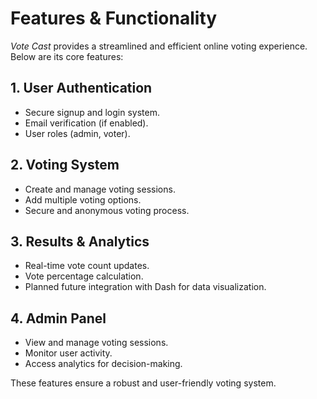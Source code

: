 # Features & Functionality

*Vote Cast* provides a streamlined and efficient online voting experience. Below are its core features:

## 1. User Authentication
- Secure signup and login system.
- Email verification (if enabled).
- User roles (admin, voter).

## 2. Voting System
- Create and manage voting sessions.
- Add multiple voting options.
- Secure and anonymous voting process.

## 3. Results & Analytics
- Real-time vote count updates.
- Vote percentage calculation.
- Planned future integration with Dash for data visualization.

## 4. Admin Panel
- View and manage voting sessions.
- Monitor user activity.
- Access analytics for decision-making.

These features ensure a robust and user-friendly voting system.
